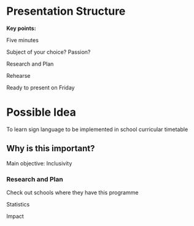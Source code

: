 # Presentation Structure

<p><b>Key points:</p></b>

<p> Five minutes </p>
<p> Subject of your choice? Passion? </p>
<p> Research and Plan </p>
<p> Rehearse </p>
<p> Ready to present on Friday </p>

# Possible Idea

<p> To learn sign language to be implemented in school curricular timetable </p>

## Why is this important?

Main objective: Inclusivity

### Research and Plan

Check out schools where they have this programme
<p> Statistics </p>
<p> Impact </p>
